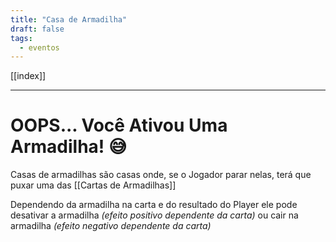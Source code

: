 ```yaml
---
title: "Casa de Armadilha"
draft: false
tags:
  - eventos
---
```

[[index]]

---
# OOPS... Você Ativou Uma Armadilha! 😅

Casas de armadilhas são casas onde, se o Jogador parar nelas, terá que puxar uma das [[Cartas de Armadilhas]]  

Dependendo da armadilha na carta e do resultado do Player ele pode desativar a armadilha _(efeito positivo dependente da carta)_ ou cair na armadilha _(efeito negativo dependente da carta)_  
